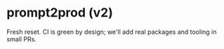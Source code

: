 # prompt2prod (v2)

Fresh reset. CI is green by design; we'll add real packages and tooling in small PRs.
